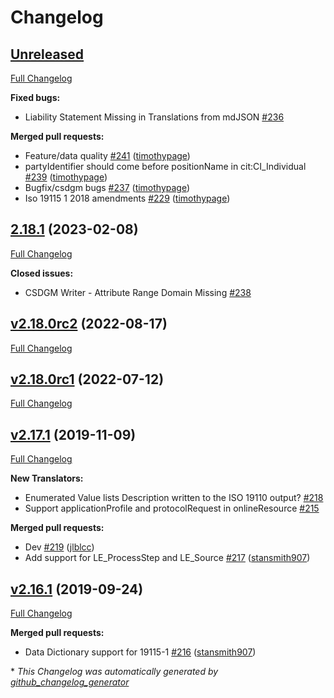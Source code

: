 # Changelog

## [Unreleased](https://github.com/adiwg/mdTranslator/tree/HEAD)

[Full Changelog](https://github.com/adiwg/mdTranslator/compare/2.18.1...HEAD)

**Fixed bugs:**

- Liability Statement Missing in Translations from mdJSON [\#236](https://github.com/adiwg/mdTranslator/issues/236)

**Merged pull requests:**

- Feature/data quality [\#241](https://github.com/adiwg/mdTranslator/pull/241) ([timothypage](https://github.com/timothypage))
- partyIdentifier should come before positionName in cit:CI\_Individual [\#239](https://github.com/adiwg/mdTranslator/pull/239) ([timothypage](https://github.com/timothypage))
- Bugfix/csdgm bugs [\#237](https://github.com/adiwg/mdTranslator/pull/237) ([timothypage](https://github.com/timothypage))
- Iso 19115 1 2018 amendments [\#229](https://github.com/adiwg/mdTranslator/pull/229) ([timothypage](https://github.com/timothypage))

## [2.18.1](https://github.com/adiwg/mdTranslator/tree/2.18.1) (2023-02-08)

[Full Changelog](https://github.com/adiwg/mdTranslator/compare/v2.18.0rc2...2.18.1)

**Closed issues:**

- CSDGM Writer - Attribute Range Domain Missing [\#238](https://github.com/adiwg/mdTranslator/issues/238)

## [v2.18.0rc2](https://github.com/adiwg/mdTranslator/tree/v2.18.0rc2) (2022-08-17)

[Full Changelog](https://github.com/adiwg/mdTranslator/compare/v2.18.0rc1...v2.18.0rc2)

## [v2.18.0rc1](https://github.com/adiwg/mdTranslator/tree/v2.18.0rc1) (2022-07-12)

[Full Changelog](https://github.com/adiwg/mdTranslator/compare/v2.17.1...v2.18.0rc1)

## [v2.17.1](https://github.com/adiwg/mdTranslator/tree/v2.17.1) (2019-11-09)

[Full Changelog](https://github.com/adiwg/mdTranslator/compare/v2.16.1...v2.17.1)

**New Translators:**

- Enumerated Value lists Description written to the ISO 19110 output? [\#218](https://github.com/adiwg/mdTranslator/issues/218)
- Support applicationProfile and protocolRequest in onlineResource [\#215](https://github.com/adiwg/mdTranslator/issues/215)

**Merged pull requests:**

- Dev [\#219](https://github.com/adiwg/mdTranslator/pull/219) ([jlblcc](https://github.com/jlblcc))
- Add support for LE\_ProcessStep and LE\_Source [\#217](https://github.com/adiwg/mdTranslator/pull/217) ([stansmith907](https://github.com/stansmith907))

## [v2.16.1](https://github.com/adiwg/mdTranslator/tree/v2.16.1) (2019-09-24)

[Full Changelog](https://github.com/adiwg/mdTranslator/compare/v2.15.0...v2.16.1)

**Merged pull requests:**

- Data Dictionary support for 19115-1 [\#216](https://github.com/adiwg/mdTranslator/pull/216) ([stansmith907](https://github.com/stansmith907))



\* *This Changelog was automatically generated by [github_changelog_generator](https://github.com/github-changelog-generator/github-changelog-generator)*
